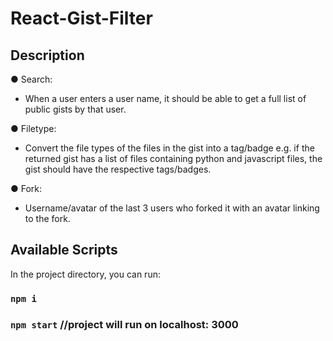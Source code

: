 # React-Gist-Filter

## Description

● Search:
- When a user enters a user name, it should be able to get a full list of public gists
by that user.

● Filetype:
- Convert the file types of the files in the gist into a tag/badge e.g. if the returned
gist has a list of files containing python and javascript files, the gist should have
the respective tags/badges.

● Fork:
- Username/avatar of the last 3 users who forked it with an avatar linking to the
fork.

## Available Scripts

In the project directory, you can run:

### `npm i`
### `npm start` //project will run on localhost: 3000
